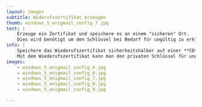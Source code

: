 ```yaml
---
layout: images
subtitle: Widerufszertifikat erzeugen
thumb: windows_5_enigmail_config_7.jpg
text: |
    Erzeuge ein Zertifikat und speichere es an einem "sicheren" Ort.  
    Dies wird benötigt um den Schlüssel bei Bedarf für ungültig zu erklären.
info: |
    Speichere das Wiederufszertifikat sicherheitshalber auf einer **CD** oder einem **USB Stick**.  
    Mit dem Wiederufszertifikat kann man den privaten Schlüssel für ungültig erklären, um, bei Diebstahl des Schlüssels, Mißbrauch (Identitätdiebstahl, mitlesen von verschlüsselten Emails) zu verhindern.
images:
    - windows_5_enigmail_config_4.jpg
    - windows_5_enigmail_config_6.jpg
    - windows_5_enigmail_config_7.jpg
    - windows_5_enigmail_config_8.jpg
    - windows_5_enigmail_config_9.jpg

---
```

